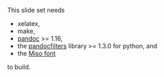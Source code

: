 This slide set needs

* xelatex,
* make,
* [pandoc][] >= 1.16,
* the [pandocfilters][] library >= 1.3.0 for python, and
* the [Miso font][miso]

to build.

[pandoc]: http://pandoc.org
[pandocfilters]: https://pypi.python.org/pypi/pandocfilters
[miso]: https://www.fontsquirrel.com/fonts/miso
